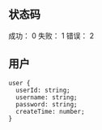 ## 状态码
成功： 0
失败： 1
错误： 2

## 用户
```
user {
  userId: string;
  username: string;
  password: string;
  createTime: number;
}
```